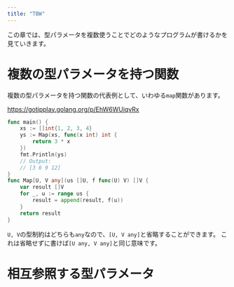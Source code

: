 ```yaml
---
title: "TBW"
---
```


この章では、型パラメータを複数使うことでどのようなプログラムが書けるかを見ていきます。

# 複数の型パラメータを持つ関数

複数の型パラメータを持つ関数の代表例として、いわゆる`map`関数があります。

https://gotipplay.golang.org/p/EhW6WUiqvRx

```go
func main() {
	xs := []int{1, 2, 3, 4}
	ys := Map(xs, func(x int) int {
		return 3 * x
	})
	fmt.Println(ys)
	// Output:
	// [3 6 9 12]
}
func Map[U, V any](us []U, f func(U) V) []V {
	var result []V
	for _, u := range us {
		result = append(result, f(u))
	}
	return result
}
```

`U, V`の型制約はどちらも`any`なので、`[U, V any]`と省略することができます。
これは省略せずに書けば`[U any, V any]`と同じ意味です。

# 相互参照する型パラメータ